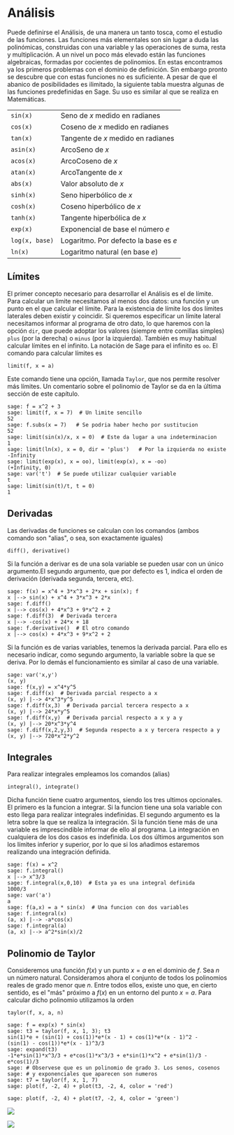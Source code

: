 
# Análisis

Puede definirse el Análisis, de una manera un tanto tosca, como el estudio de las funciones. Las funciones más elementales son sin lugar a duda las polinómicas, construidas con una variable y las operaciones de suma, resta y multiplicación. A un nivel un poco más elevado están las funciones algebraicas, formadas por cocientes de polinomios.  En estas encontramos ya los primeros problemas con el dominio de definición.  Sin embargo pronto se descubre que con estas funciones no es suficiente. A pesar de que el abanico de posibilidades es ilimitado, la siguiente tabla muestra algunas de las funciones predefinidas en Sage.  Su uso es similar al que se realiza en Matemáticas.


| | |
| :------- | :------ |
 `sin(x)` | Seno de $x$ medido en radianes 
`cos(x)` | Coseno de $x$ medido en radianes 
`tan(x)` | Tangente de $x$ medido en radianes 
`asin(x)` | ArcoSeno de $x$ 
`acos(x)` | ArcoCoseno de $x$ 
`atan(x)` | ArcoTangente de $x$ 
`abs(x)` | Valor absoluto de $x$ 
`sinh(x)` | Seno hiperbólico de $x$ 
`cosh(x)` | Coseno hiperbólico de $x$ 
`tanh(x)` | Tangente hiperbólica de $x$ 
`exp(x)` | Exponencial de base el número $e$ 
`log(x, base)` | Logaritmo. Por defecto la base es $e$ 
`ln(x)` | Logaritmo natural (en base $e$) 


## Límites

El primer concepto necesario para desarrollar el Análisis es el de límite.  Para calcular un limite necesitamos al menos dos datos: una función y un punto en el que calcular el límite.  Para la existencia de límite los dos límites laterales deben existir y coincidir. Si queremos especificar un límite lateral necesitamos informar al programa de otro dato, lo que haremos con la opción `dir`, que puede adoptar los valores (siempre entre comillas simples) `plus` (por la derecha) o `minus` (por la izquierda).  También es muy habitual calcular límites en el infinito. La notación de Sage para el infinito es `oo`. El comando para calcular límites es


 `limit(f, x = a)`


Este comando tiene una opción, llamada `Taylor`, que nos permite resolver  más límites. Un comentario sobre el polinomio de Taylor se da en la última sección de este capítulo.

```
sage: f = x^2 + 3 
sage: limit(f, x = 7)  # Un limite sencillo
52
sage: f.subs(x = 7)   # Se podria haber hecho por sustitucion
52
sage: limit(sin(x)/x, x = 0)  # Este da lugar a una indeterminacion
1
sage: limit(ln(x), x = 0, dir = 'plus')   # Por la izquierda no existe
-Infinity
sage: limit(exp(x), x = oo), limit(exp(x), x = -oo)
(+Infinity, 0)
sage: var('t')  # Se puede utilizar cualquier variable
t
sage: limit(sin(t)/t, t = 0)
1
```



## Derivadas

Las derivadas de funciones se calculan con los comandos (ambos comando son "alias", o sea, son exactamente iguales)


 `diff(), derivative()`


Si la función a derivar es de una sola variable se pueden usar con un único argumento.El segundo argumento, que por defecto es 1, indica el orden de derivación (derivada segunda, tercera, etc).


```
sage: f(x) = x^4 + 3*x^3 + 2*x + sin(x); f
x |--> sin(x) + x^4 + 3*x^3 + 2*x
sage: f.diff()
x |--> cos(x) + 4*x^3 + 9*x^2 + 2
sage: f.diff(3)  # Derivada tercera
x |--> -cos(x) + 24*x + 18
sage: f.derivative()  # El otro comando
x |--> cos(x) + 4*x^3 + 9*x^2 + 2
```


Si la función es de varias variables, tenemos la derivada parcial. Para ello es necesario indicar, como segundo argumento, la variable sobre la que se deriva. Por lo demás el funcionamiento es similar al caso de una variable.



```
sage: var('x,y')
(x, y)
sage: f(x,y) = x^4*y^5
sage: f.diff(x)  # Derivada parcial respecto a x
(x, y) |--> 4*x^3*y^5
sage: f.diff(x,3)  # Derivada parcial tercera respecto a x
(x, y) |--> 24*x*y^5
sage: f.diff(x,y)  # Derivada parcial respecto a x y a y
(x, y) |--> 20*x^3*y^4
sage: f.diff(x,2,y,3)  # Segunda respecto a x y tercera respecto a y
(x, y) |--> 720*x^2*y^2
```



## Integrales

Para realizar integrales empleamos los comandos (alias)


 `integral(), integrate()`



Dicha función tiene cuatro argumentos, siendo los tres ultimos opcionales.  El primero es la funcion a integrar.  Si la funcion tiene una sola variable con esto llega para realizar integrales indefinidas.  El segundo argumento es la letra sobre la que se realiza la integración. Si la función tiene más de una variable es imprescindible informar de ello al programa. La integración en cualquiera de los dos casos es indefinida.  Los dos últimos argumentos son los límites inferior y superior, por lo que si los añadimos estaremos realizando una integración definida.



```
sage: f(x) = x^2
sage: f.integral()
x |--> x^3/3
sage: f.integral(x,0,10)  # Esta ya es una integral definida
1000/3
sage: var('a')
a
sage: f(a,x) = a * sin(x)  # Una funcion con dos variables
sage: f.integral(x)
(a, x) |--> -a*cos(x)
sage: f.integral(a)
(a, x) |--> a^2*sin(x)/2
```


## Polinomio de Taylor

Consideremos una función $f(x)$ y un punto $x = a$ en el dominio de $f$.  Sea $n$ un número natural.  Consideramos ahora el conjunto de todos los polinomios reales de grado menor que $n$.  Entre todos ellos, existe uno que, en cierto sentido, es el "más" próximo a $f(x)$ en un entorno del punto $x = a$.  Para calcular dicho polinomio utilizamos la orden


 `taylor(f, x, a, n)`



```
sage: f = exp(x) * sin(x) 
sage: t3 = taylor(f, x, 1, 3); t3
sin(1)*e + (sin(1) + cos(1))*e*(x - 1) + cos(1)*e*(x - 1)^2 -
(sin(1) - cos(1))*e*(x - 1)^3/3
sage: expand(t3) 
-1*e*sin(1)*x^3/3 + e*cos(1)*x^3/3 + e*sin(1)*x^2 + e*sin(1)/3 - e*cos(1)/3
sage: # Observese que es un polinomio de grado 3. Los senos, cosenos
sage: # y exponenciales que aparecen son numeros
sage: t7 = taylor(f, x, 1, 7)
sage: plot(f, -2, 4) + plot(t3, -2, 4, color = 'red')

sage: plot(f, -2, 4) + plot(t7, -2, 4, color = 'green')
```

![](/imagenes/taylor1.png)

![](/imagenes/taylor2.png)
